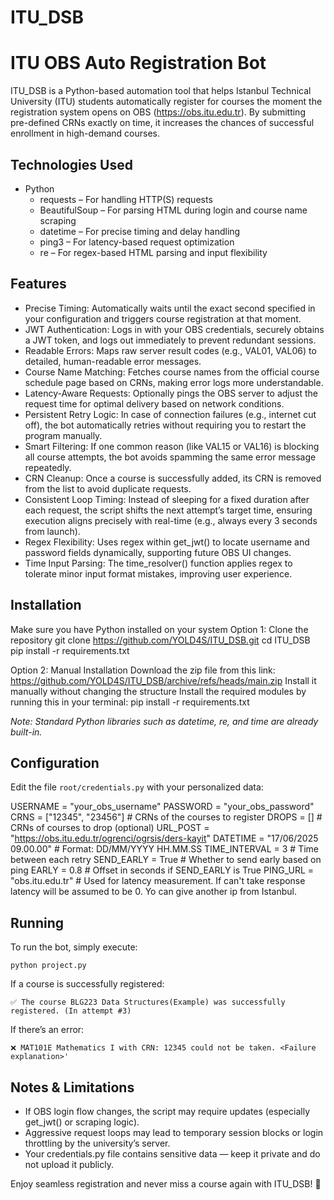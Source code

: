 # ITU_DSB

ITU OBS Auto Registration Bot
=============================

ITU_DSB is a Python-based automation tool that helps Istanbul Technical University (ITU) students automatically register for courses the moment the registration system opens on OBS (https://obs.itu.edu.tr). By submitting pre-defined CRNs exactly on time, it increases the chances of successful enrollment in high-demand courses.

Technologies Used
-----------------
- Python
  - requests – For handling HTTP(S) requests
  - BeautifulSoup – For parsing HTML during login and course name scraping
  - datetime – For precise timing and delay handling
  - ping3 – For latency-based request optimization
  - re – For regex-based HTML parsing and input flexibility

Features
--------
- Precise Timing: Automatically waits until the exact second specified in your configuration and triggers course registration at that moment.
- JWT Authentication: Logs in with your OBS credentials, securely obtains a JWT token, and logs out immediately to prevent redundant sessions.
- Readable Errors: Maps raw server result codes (e.g., VAL01, VAL06) to detailed, human-readable error messages.
- Course Name Matching: Fetches course names from the official course schedule page based on CRNs, making error logs more understandable.
- Latency-Aware Requests: Optionally pings the OBS server to adjust the request time for optimal delivery based on network conditions.
- Persistent Retry Logic: In case of connection failures (e.g., internet cut off), the bot automatically retries without requiring you to restart the program manually.
- Smart Filtering: If one common reason (like VAL15 or VAL16) is blocking all course attempts, the bot avoids spamming the same error message repeatedly.
- CRN Cleanup: Once a course is successfully added, its CRN is removed from the list to avoid duplicate requests.
- Consistent Loop Timing: Instead of sleeping for a fixed duration after each request, the script shifts the next attempt’s target time, ensuring execution aligns precisely with real-time (e.g., always every 3 seconds from launch).
- Regex Flexibility: Uses regex within get_jwt() to locate username and password fields dynamically, supporting future OBS UI changes.
- Time Input Parsing: The time_resolver() function applies regex to tolerate minor input format mistakes, improving user experience.

Installation
------------
Make sure you have Python installed on your system
Option 1: Clone the repository
    git clone https://github.com/YOLD4S/ITU_DSB.git
    cd ITU_DSB
    pip install -r requirements.txt

Option 2: Manual Installation
    Download the zip file from this link: https://github.com/YOLD4S/ITU_DSB/archive/refs/heads/main.zip
    Install it manually without changing the structure
    Install the required modules by running this in your terminal:
      pip install -r requirements.txt

*Note: Standard Python libraries such as datetime, re, and time are already built-in.*

Configuration
-------------
Edit the file `root/credentials.py` with your personalized data:

USERNAME = "your_obs_username"
PASSWORD = "your_obs_password"
CRNS = ["12345", "23456"]        # CRNs of the courses to register
DROPS = []                       # CRNs of courses to drop (optional)
URL_POST = "https://obs.itu.edu.tr/ogrenci/ogrsis/ders-kayit"
DATETIME = "17/06/2025 09.00.00" # Format: DD/MM/YYYY HH.MM.SS
TIME_INTERVAL = 3                # Time between each retry
SEND_EARLY = True                # Whether to send early based on ping
EARLY = 0.8                      # Offset in seconds if SEND_EARLY is True
PING_URL = "obs.itu.edu.tr"      # Used for latency measurement. If can't take response latency will be assumed to be 0. Yo can give another ip from Istanbul.

Running
-------
To run the bot, simply execute:

    python project.py

If a course is successfully registered:

    ✅ The course BLG223 Data Structures(Example) was successfully registered. (In attempt #3)

If there’s an error:

    ❌ MAT101E Mathematics I with CRN: 12345 could not be taken. <Failure explanation>'

Notes & Limitations
-------------------
- If OBS login flow changes, the script may require updates (especially get_jwt() or scraping logic).
- Aggressive request loops may lead to temporary session blocks or login throttling by the university’s server.
- Your credentials.py file contains sensitive data — keep it private and do not upload it publicly.


Enjoy seamless registration and never miss a course again with ITU_DSB! 🚀
